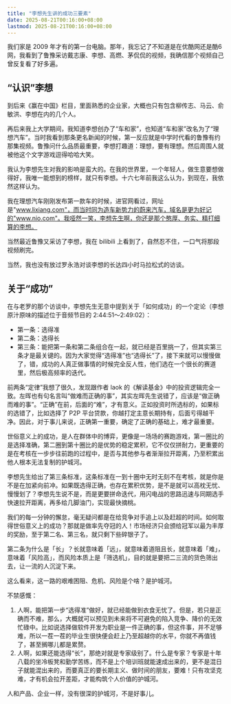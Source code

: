 ```yaml
---
title: "李想先生讲的成功三要素"
date: 2025-08-21T00:16:00+08:00
lastmod: 2025-08-21T00:16:00+08:00
---
```


我们家是 2009 年才有的第一台电脑。那年，我忘记了不知道是在优酷网还是酷6网，我看到了鲁豫采访戴志康、李想、高燃、茅侃侃的视频，我确信那个视频自己曾反复看了好多遍。

<!--more-->

## “认识”李想

到后来《赢在中国》栏目，里面熟悉的企业家，大概也只有包含柳传志、马云、俞敏洪、李想在内的几个人。

再后来我上大学期间，我知道李想创办了“车和家”，也知道“车和家”改名为了“理想汽车”。当时我看到那条更名新闻的时候，第一反应就是中学时代看的鲁豫有约那集视频。鲁豫问什么品质最重要，李想打趣道：理想，要有理想。然后周围人就被他这个文字游戏逗得哈哈大笑。

我认为李想先生对我的影响是蛮大的。在我的世界里，一个年轻人，做生意要想做得好，我唯一能想到的榜样，就只有李想。十六七年前我这么认为，到现在，我依然这样认为。

我在理想汽车刚刚发布第一款车的时候，进官网看过，网址是"www.lixiang.com"，而当时同为造车新势力的蔚来汽车，域名是更为好记的"www.nio.com"。我哑然一笑，李想先生啊，你还是那个憨厚、务实、精打细算的李想。

当然最近鲁豫又采访了李想，我在 bilibili 上看到了，自然忍不住，一口气将那段视频刷完。

当然，我也没有放过罗永浩对谈李想的长达四小时马拉松式的访谈。

## 关于“成功”

在与老罗的那个访谈中，李想先生无意中提到关于「如何成功」的一个定论（李想原汁原味的描述位于音频节目的 2:44:51～2:49:02）：

- 第一条：选得准
- 第二条：选得长
- 第三条：能把第一条和第二条组合在一起，就已经是百里挑一了，但其实第三条才是最关键的。因为大家觉得“选得准”也“选得长”了，接下来就可以慢慢做了，错，成功的人真正做事情的时候完全反人性，他们选在一个很长的赛道里，然后极高频率的迭代。

前两条“定律”我想了很久，发现跟作者 laok 的《解读基金》中的投资逻辑完全一致。左晖也有句名言叫“做难而正确的事”，其实左晖先生说错了，应该是“做正确而难的事”。“正确”在前，后面的“难”，才有意义。正如投资时所选标的，如果标的选错了，比如选择了 P2P 平台贷款，你越打定主意长期持有，后面亏得越干净。因此，对于事儿来说，正确第一重要，确定了正确的基础上，难才最重要。

世俗意义上的成功，是人在群体中的博弈，更像是一场场的赛跑游戏，第一圈比的是选择准确，第二圈到第十圈比的是优势的稳定累积，它不仅仅拼耐力，更重要的是在考核在一步步往前跑的过程中，是否与其他参与者渐渐拉开距离，乃至积累出他人根本无法复制的护城河。

李想先生给出了第三条标准，这条标准在一到十圈中无时无刻不在考核，就是你是不是在加紧向前冲。如果既选得正确，也存在累积优势，是不是就可以高枕无忧、慢慢划了？李想先生说不是，而是更要拼命迭代，用闪电战的思路迅速与同期选手快速拉开距离，再多给几脚油门，实现最快摘桃。

我们的每一分钟的懈怠，毫无疑问都是在给竞争对手追上以及赶超的时间。如何取得世俗意义上的成功？那就是做率先夺冠的人！市场经济只会颁给冠军以最为丰厚的奖励，至于第二名、第三名，就只剩下些碎银子了。

第二条为什么是「长」？长就意味着「远」，就意味着道阻且长，就意味着「难」，意味着「风险高」，而风险本质上是「筛选机」，目的就是要把二三流的货色筛出去，让一流的人沉淀下来。

这么看来，这一路的艰难困阻、危机、风险是个啥？是护城河。

不禁感慨：

1. 人啊，能把第一步“选得准”做好，就已经能做到衣食无忧了。但是，若只是正确而不难，那么，大概就可以预见到未来将不可避免的陷入竞争、降价的无效忙碌中。比如说选择做软件开发为职业是一件正确的事，但这件事，并不足够难，所以一茬一茬的毕业生很快便会赶上乃至超越你的水平，你就不再值钱了，甚至搁哪儿都是累赘。
2. 人啊，如果还能选得“长”，那绝对就是专家级别了。什么是专家？专家是十年八载的坐冷板凳和勤学苦练，而不是上个培训班就能速成出来的，更不是混日子就能混出来的，而要真正的要长期主义、做时间的朋友，要难！只有攻坚克难，才有机会拉开差距，才能构筑个人价值的护城河。

人和产品、企业一样，没有很深的护城河，不是好事儿。